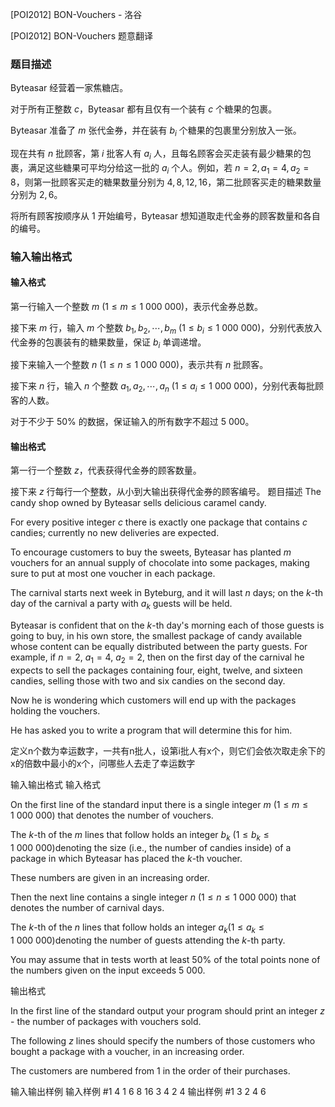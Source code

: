 



[POI2012] BON-Vouchers - 洛谷














[POI2012] BON-Vouchers
题意翻译
### 题目描述

Byteasar 经营着一家焦糖店。

对于所有正整数 $c$，Byteasar 都有且仅有一个装有 $c$ 个糖果的包裹。

Byteasar 准备了 $m$ 张代金券，并在装有 $b_i$ 个糖果的包裹里分别放入一张。

现在共有 $n$ 批顾客，第 $i$ 批客人有 $a_i$ 人，且每名顾客会买走装有最少糖果的包裹，满足这些糖果可平均分给这一批的 $a_i$ 个人。例如，若 $n = 2, a_1 = 4, a_2 = 8$，则第一批顾客买走的糖果数量分别为  $4, 8, 12, 16$，第二批顾客买走的糖果数量分别为 $2, 6$。

将所有顾客按顺序从 $1$ 开始编号，Byteasar 想知道取走代金券的顾客数量和各自的编号。

### 输入输出格式
#### 输入格式

第一行输入一个整数 $m$ ($1 \le m \le 1\ 000\ 000$)，表示代金券总数。

接下来 $m$ 行，输入 $m$ 个整数 $b_1,b_2,\cdots, b_m$ ($1 \le b_i \le 1\ 000\ 000$)，分别代表放入代金券的包裹装有的糖果数量，保证 $b_i$ 单调递增。

接下来输入一个整数 $n$ ($1 \le n \le 1\ 000\ 000$)，表示共有 $n$ 批顾客。

接下来 $n$ 行，输入 $n$ 个整数 $a_1,a_2,\cdots, a_n$ ($1 \le a_i \le 1\ 000\ 000$)，分别代表每批顾客的人数。

对于不少于 $50\%$ 的数据，保证输入的所有数字不超过 $5\ 000$。

#### 输出格式
第一行一个整数 $z$，代表获得代金券的顾客数量。

接下来 $z$ 行每行一个整数，从小到大输出获得代金券的顾客编号。
题目描述
The candy shop owned by Byteasar sells delicious caramel candy.

For every positive integer $c$ there is exactly one package that contains $c$ candies; currently no new deliveries are expected.

To encourage customers to buy the sweets, Byteasar has planted $m$ vouchers for an annual supply of chocolate into some packages,  making sure to put at most one voucher in each package.

The carnival starts next week in Byteburg, and it will last $n$ days;  on the $k$-th day of the carnival a party with $a_k$ guests will be held.

Byteasar is confident that on the $k$-th day's morning each of those guests is going to buy, in his own store, the smallest package  of candy available whose content can be equally distributed between the party guests.  For example, if $n=2$, $a_1=4$, $a_2=2$,  then on the first day of the carnival he expects to sell the packages containing four, eight, twelve, and sixteen candies, selling  those with two and six candies on the second day.

Now he is wondering which customers will end up with the packages holding the vouchers.

He has asked you to write a program that will determine this for him.

定义n个数为幸运数字，一共有n批人，设第i批人有x个，则它们会依次取走余下的x的倍数中最小的x个，问哪些人去走了幸运数字

输入输出格式
输入格式

On the first line of the standard input there is a single integer $m$ ($1\le m\le 1\ 000\ 000$) that denotes the number of vouchers.

The $k$-th of the $m$ lines that follow holds an integer $b_k$ ($1\le b_k\le 1\ 000\ 000$)denoting the size (i.e., the number of candies inside) of a package in which Byteasar has placed the $k$-th voucher.

These numbers are given in an increasing order.

Then the next line contains a single integer $n$ ($1\le n\le 1\ 000\ 000$) that denotes the number of carnival days.

The $k$-th of the $n$ lines that follow holds an integer $a_k$($1\le a_k\le 1\ 000\ 000$)denoting the number of guests attending the $k$-th party.

You may assume that in tests worth at least 50% of the total points none of the numbers given on the input exceeds $5\ 000$.

输出格式

In the first line of the standard output your program should print an integer $z$ - the number of packages with vouchers sold.

The following $z$ lines should specify the numbers of those customers who bought a package with a voucher, in an increasing order.

The customers are numbered from $1$ in the order of their purchases.

输入输出样例
输入样例 #1
4
1
6
8
16
3
4
2
4
输出样例 #1
3
2
4
6






